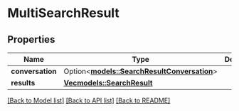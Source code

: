 # MultiSearchResult

## Properties

Name | Type | Description | Notes
------------ | ------------- | ------------- | -------------
**conversation** | Option<[**models::SearchResultConversation**](SearchResultConversation.md)> |  | [optional]
**results** | [**Vec<models::SearchResult>**](SearchResult.md) |  | 

[[Back to Model list]](../README.md#documentation-for-models) [[Back to API list]](../README.md#documentation-for-api-endpoints) [[Back to README]](../README.md)


